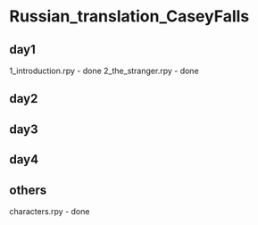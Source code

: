 # Russian_translation_CaseyFalls

day1
-
1_introduction.rpy - done
2_the_stranger.rpy - done

day2
-

day3
-

day4
-

others
-
characters.rpy - done
